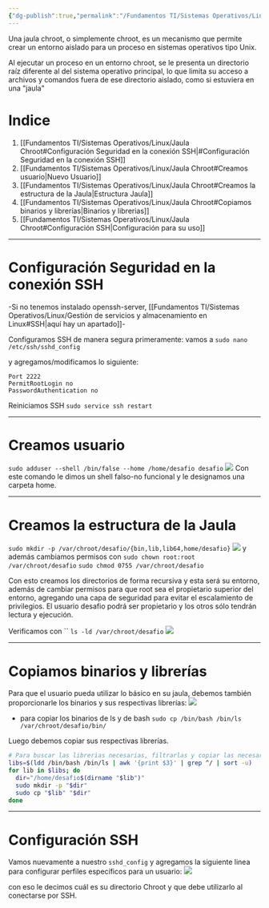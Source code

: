 ```yaml
---
{"dg-publish":true,"permalink":"/Fundamentos TI/Sistemas Operativos/Linux/Jaula Chroot/"}
---
```


Una jaula chroot, o simplemente chroot, es un mecanismo que permite crear un entorno aislado para un proceso en sistemas operativos tipo Unix.

Al ejecutar un proceso en un entorno chroot, se le presenta un directorio raíz diferente al del sistema operativo principal, lo que limita su acceso a archivos y comandos fuera de ese directorio aislado, como si estuviera en una "jaula"

# Indice
1. [[Fundamentos TI/Sistemas Operativos/Linux/Jaula Chroot#Configuración Seguridad en la conexión SSH\|#Configuración Seguridad en la conexión SSH]]
2. [[Fundamentos TI/Sistemas Operativos/Linux/Jaula Chroot#Creamos usuario\|Nuevo Usuario]]
3. [[Fundamentos TI/Sistemas Operativos/Linux/Jaula Chroot#Creamos la estructura de la Jaula\|Estructura Jaula]]
4. [[Fundamentos TI/Sistemas Operativos/Linux/Jaula Chroot#Copiamos binarios y librerías\|Binarios y librerias]]
5. [[Fundamentos TI/Sistemas Operativos/Linux/Jaula Chroot#Configuración SSH\|Configuración para su uso]]

---

# Configuración Seguridad en la conexión SSH
-Si no tenemos instalado openssh-server, [[Fundamentos TI/Sistemas Operativos/Linux/Gestión de servicios y almacenamiento en Linux#SSH\|aquí hay un apartado]]-

Configuramos SSH de manera segura primeramente:
vamos a
`sudo nano /etc/ssh/sshd_config`

y agregamos/modificamos lo siguiente:
```
Port 2222
PermitRootLogin no
PasswordAuthentication no
```

Reiniciamos SSH
`sudo service ssh restart`

---

# Creamos usuario

`sudo adduser --shell /bin/false --home /home/desafio desafio`
![](https://i.imgur.com/h1P9Hrg.png)
Con este comando le dimos un shell falso-no funcional y le designamos una carpeta home.

---

# Creamos la estructura de la Jaula

`sudo mkdir -p /var/chroot/desafio/{bin,lib,lib64,home/desafio}`
![](https://i.imgur.com/jE9Gj7E.png)
y además cambiamos permisos con
`sudo chown root:root /var/chroot/desafio`
`sudo chmod 0755 /var/chroot/desafio`

Con esto creamos los directorios de forma recursiva y esta será su entorno, además de cambiar permisos para que root sea el propietario superior del entorno, agregando una capa de seguridad para evitar el escalamiento de privilegios. El usuario desafio podrá ser propietario y los otros sólo tendrán lectura y ejecución.

Verificamos con ``
`ls -ld /var/chroot/desafio`
![](https://i.imgur.com/EtacciL.png)

---

# Copiamos binarios y librerías

Para que el usuario pueda utilizar lo básico en su jaula, debemos también proporcionarle los binarios y sus respectivas librerías:
![](https://i.imgur.com/mkNeB3b.png)
- para copiar los binarios de ls y de bash
	`sudo cp /bin/bash /bin/ls /var/chroot/desafio/bin/`

Luego debemos copiar sus respectivas librerías.
```bash
# Para buscar las librerias necesarias, filtrarlas y copiar las necesarias
libs=$(ldd /bin/bash /bin/ls | awk '{print $3}' | grep ^/ | sort -u)
for lib in $libs; do
  dir="/home/desafio$(dirname "$lib")"
  sudo mkdir -p "$dir"
  sudo cp "$lib" "$dir"
done
```


---

# Configuración SSH

Vamos nuevamente a nuestro `sshd_config` y agregamos la siguiente linea para configurar perfiles específicos para un usuario:
![](https://i.imgur.com/HRz0br2.png)

con eso le decimos cuál es su directorio Chroot y que debe utilizarlo al conectarse por SSH.

